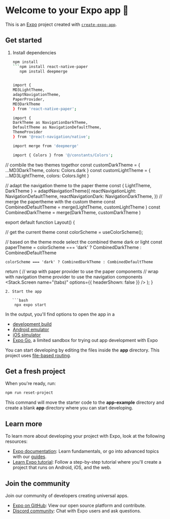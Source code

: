 # Welcome to your Expo app 👋

This is an [Expo](https://expo.dev) project created with [`create-expo-app`](https://www.npmjs.com/package/create-expo-app).

## Get started

1. Install dependencies

   ```bash
   npm install
   ```npm install react-native-paper
      npm install deepmerge

     
   import {
   MD3LightTheme,
   adaptNavigationTheme,
   PaperProvider,
   MD3DarkTheme
   } from 'react-native-paper';

   import {
   DarkTheme as NavigationDarkTheme,
   DefaultTheme as NavigationDefaultTheme,
   ThemeProvider
   } from '@react-navigation/native';

   import merge from 'deepmerge'

   import { Colors } from '@/constants/Colors';

// combile the two themes togethor 
const customDarkTheme = { ...MD3DarkTheme, colors: Colors.dark }
const customLightTheme = { ...MD3LightTheme, colors: Colors.light }

// adapt the navigation theme to the paper theme
const { LightTheme, DarkTheme } = adaptNavigationTheme({
  reactNavigationLight: NavigationDefaultTheme,
  reactNavigationDark: NavigationDarkTheme,
})
// merge the  papertheme with the custom theme 
const CombinedDefaultTheme =  merge(LightTheme, customLightTheme   )
const CombinedDarkTheme =  merge(DarkTheme, customDarkTheme  )

export default function Layout() {

  // get the current theme 
  const colorScheme = useColorScheme();

  // based on the theme mode select the combined theme dark or light 
  const paperTheme = colorScheme === 'dark' ?
    CombinedDarkTheme :
    CombinedDefaultTheme
  
    colorScheme === 'dark' ? CombinedDarkTheme : CombinedDefaultTheme

  return (
    // wrap with paper provider to use the paper components
    // wrap with navigation theme provider to use the navigation components
    <PaperProvider theme={paperTheme}>
      <ThemeProvider value={paperTheme}>
     <Stack >
        <Stack.Screen name="(tabs)" options={{ headerShown: false }} />
        </Stack>
        </ThemeProvider>
    </PaperProvider>
  );
}
 
```
2. Start the app

   ```bash
    npx expo start
   ```

In the output, you'll find options to open the app in a

- [development build](https://docs.expo.dev/develop/development-builds/introduction/)
- [Android emulator](https://docs.expo.dev/workflow/android-studio-emulator/)
- [iOS simulator](https://docs.expo.dev/workflow/ios-simulator/)
- [Expo Go](https://expo.dev/go), a limited sandbox for trying out app development with Expo

You can start developing by editing the files inside the **app** directory. This project uses [file-based routing](https://docs.expo.dev/router/introduction).

## Get a fresh project

When you're ready, run:

```bash
npm run reset-project
```

This command will move the starter code to the **app-example** directory and create a blank **app** directory where you can start developing.

## Learn more

To learn more about developing your project with Expo, look at the following resources:

- [Expo documentation](https://docs.expo.dev/): Learn fundamentals, or go into advanced topics with our [guides](https://docs.expo.dev/guides).
- [Learn Expo tutorial](https://docs.expo.dev/tutorial/introduction/): Follow a step-by-step tutorial where you'll create a project that runs on Android, iOS, and the web.

## Join the community

Join our community of developers creating universal apps.

- [Expo on GitHub](https://github.com/expo/expo): View our open source platform and contribute.
- [Discord community](https://chat.expo.dev): Chat with Expo users and ask questions.
